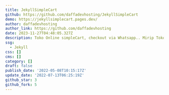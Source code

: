 ```yaml
---
title: JekyllSimpleCart
github: https://github.com/daffadevhosting/JekyllSimpleCart
demo: https://jekyllsimplecart.pages.dev/
author: daffadevhosting
author_link: https://github.com/daffadevhosting
date: 2023-11-27T04:48:05.327Z
description: Toko Online simpleCart, checkout via Whatsapp.. Mirip Tokopedia
ssg:
  - Jekyll
css: []
cms: []
category: []
draft: false
publish_date: '2022-05-08T10:15:17Z'
update_date: '2022-07-13T06:25:19Z'
github_star: 3
github_fork: 5
---
```

